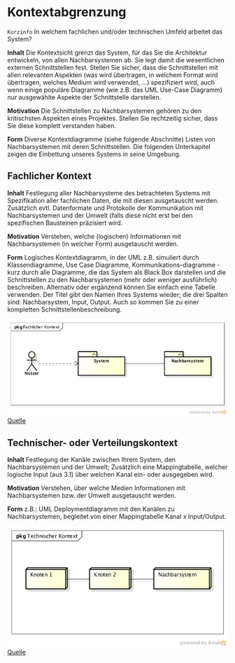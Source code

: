 # Kontextabgrenzung

`Kurzinfo` In welchem fachlichen und/oder technischen Umfeld arbeitet das System?

**Inhalt**
Die Kontextsicht grenzt das System, für das Sie die Architektur entwickeln, von allen Nachbarsystemen ab. Sie legt damit die wesentlichen externen Schnittstellen fest.
Stellen Sie sicher, dass die Schnittstellen mit allen relevanten Aspekten (was wird übertragen, in welchem Format wird übertragen, welches Medium wird verwendet, ...) spezifiziert wird, auch wenn einige populäre Diagramme (wie z.B. das UML Use-Case Diagramm) nur ausgewählte Aspekte der Schnittstelle darstellen.

**Motivation**
Die Schnittstellen zu Nachbarsystemen gehören zu den kritischsten Aspekten eines Projektes. Stellen Sie rechtzeitig sicher, dass Sie diese komplett verstanden haben.

**Form**
Diverse Kontextdiagramme (siehe folgende Abschnitte)
Listen von Nachbarsystemen mit deren Schnittstellen.
Die folgenden Unterkapitel zeigen die Einbettung unseres Systems in seine Umgebung.


## Fachlicher Kontext

**Inhalt**
Festlegung aller Nachbarsysteme des betrachteten Systems mit Spezifikation aller fachlichen Daten, die mit diesen ausgetauscht werden. Zusätzlich evtl. Datenformate und Protokolle der Kommunikation mit Nachbarsystemen und der Umwelt (falls diese nicht erst bei den spezifischen Bausteinen präzisiert wird.

**Motivation**
Verstehen, welche (logischen) Informationen mit Nachbarsystemen (in welcher Form) ausgetauscht werden.

**Form**
Logisches Kontextdiagramm, in der UML z.B. simuliert durch Klassendiagramme, Use Case Diagramme, Kommunikations–diagramme - kurz durch alle Diagramme, die das System als Black Box darstellen und die Schnittstellen zu den Nachbarsystemen (mehr oder weniger ausführlich) beschreiben.
Alternativ oder ergänzend können Sie einfach eine Tabelle verwenden. Der Titel gibt den Namen Ihres Systems wieder; die drei Spalten sind: Nachbarsystem, Input, Output. Auch so kommen Sie zu einer kompletten Schnittstellenbeschreibung.


![Fachlicher Kontext](./images/Fachlicher_Kontext.png)
[Quelle](https://github.com/falkoschumann/template-arc42)

## Technischer- oder Verteilungskontext

**Inhalt**
Festlegung der Kanäle zwischen Ihrem System, den Nachbarsystemen und der Umwelt;
Zusätzlich eine Mappingtabelle, welcher logische Input (aus 3.1) über welchen Kanal ein- oder ausgegeben wird.

**Motivation**
Verstehen, über welche Medien Informationen mit Nachbarsystemen bzw. der Umwelt ausgetauscht werden.

**Form**
z.B.: UML Deploymentdiagramm mit den Kanälen zu Nachbarsystemen, begleitet von einer Mappingtabelle Kanal x Input/Output.

![Technischer Kontext](./images/Technischer_Kontext.png)
[Quelle](https://github.com/falkoschumann/template-arc42)
